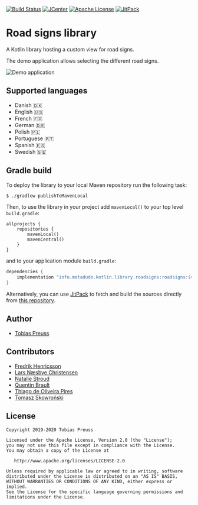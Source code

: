 [![Build Status](https://travis-ci.org/Umweltzone/roadsigns.svg?branch=master)](https://travis-ci.org/Umweltzone/roadsigns) [![JCenter](https://api.bintray.com/packages/tbsprs/maven/roadsigns/images/download.svg)](https://bintray.com/tbsprs/maven/roadsigns/_latestVersion) [![Apache License](http://img.shields.io/badge/license-Apache%20License%202.0-lightgrey.svg)](http://choosealicense.com/licenses/apache-2.0/) [![JitPack](https://jitpack.io/v/Umweltzone/roadsigns.svg)][jitpack-roadsigns]

# Road signs library

A Kotlin library hosting a custom view for road signs.

The demo application allows selecting the different road signs.

![Demo application](gfx/screenshot-demo-app.png)


## Supported languages
- Danish 🇩🇰
- English 🇺🇸
- French 🇫🇷
- German 🇩🇪
- Polish 🇵🇱
- Portuguese 🇵🇹
- Spanish 🇪🇸
- Swedish 🇸🇪


## Gradle build

To deploy the library to your local Maven repository run the following task:

```bash
$ ./gradlew publishToMavenLocal
```

Then, to use the library in your project add `mavenLocal()` to
your top level `build.gradle`:

```
allprojects {
    repositories {
        mavenLocal()
        mavenCentral()
    }
}
```

and to your application module `build.gradle`:


```groovy
dependencies {
    implementation "info.metadude.kotlin.library.roadsigns:roadsigns:$version"
}
```

Alternatively, you can use [JitPack][jitpack-roadsigns] to fetch and
build the sources directly from [this repository][github-roadsigns].


## Author

* [Tobias Preuss][tobias-preuss]


## Contributors

* [Fredrik Henricsson](https://github.com/fejd)
* [Lars Næsbye Christensen](https://github.com/larsnaesbye)
* [Natalie Stroud](https://github.com/natastro)
* [Quentin Brault](https://github.com/Tititesouris)
* [Thiago de Oliveira Pires](https://github.com/tdopires)
* [Tomasz Skowroński](https://github.com/hexmind)


## License

    Copyright 2019-2020 Tobias Preuss

    Licensed under the Apache License, Version 2.0 (the "License");
    you may not use this file except in compliance with the License.
    You may obtain a copy of the License at

       http://www.apache.org/licenses/LICENSE-2.0

    Unless required by applicable law or agreed to in writing, software
    distributed under the License is distributed on an "AS IS" BASIS,
    WITHOUT WARRANTIES OR CONDITIONS OF ANY KIND, either express or implied.
    See the License for the specific language governing permissions and
    limitations under the License.


[github-roadsigns]: https://github.com/Umweltzone/roadsigns
[jitpack-roadsigns]: https://jitpack.io/#Umweltzone/roadsigns
[tobias-preuss]: https://github.com/johnjohndoe
